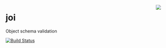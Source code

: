 <a href="/walmartlabs/blammo"><img src="https://raw.github.com/walmartlabs/blammo/master/images/from.png" align="right" /></a>
# joi

Object schema validation

[![Build Status](https://secure.travis-ci.org/walmartlabs/joi.png)](http://travis-ci.org/walmartlabs/joi)

